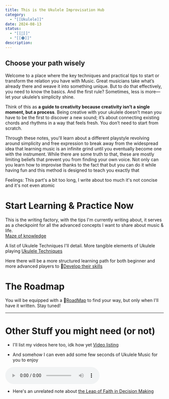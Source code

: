 ```yaml
---
title: This is the Ukulele Improvisation Hub
category:
  - "[[Ukulele]]"
date: 2024-08-13
status:
  - "[[🌲]]"
  - "[[🟠]]"
description:
---
```

## Choose your path wisely

Welcome to a place where the key techniques and practical tips to start or transform the relation you have with Music.
Great musicians take what’s already there and weave it into something unique. But to do that effectively, you need to know the basics. And the first rule? Sometimes, less is more—let your ukulele’s simplicity shine.

Think of this as **a guide to creativity because creativity isn’t a single moment, but a process**. Being creative with your ukulele doesn’t mean you have to be the first to discover a new sound; it’s about connecting existing chords and rhythms in a way that feels fresh. You don’t need to start from scratch. 

Through these notes, you'll learn about a different playstyle revolving around simplicity and free expression to break away from the widespread idea that learning music is an infinite grind until you eventually become one with the instrument. While there are some truth to that, these are mostly limiting beliefs that prevent you from finding your own voice. Not only can you learn how to improvise thanks to the fact that but you can do it while having fun and this method is designed to teach you exactly that 

Feelings: This part's a bit too long, I write about too much it's not concise and it's not even atomic


# Start Learning & Practice Now

This is the writing factory, with the tips I'm currently writing about, it serves as a checkpoint for all the advanced concepts I want to share about music & life. <br>
[Maze of knowledge](/notes/moctips)


A list of Ukulele Techniques I'll detail. More tangible elements of Ukulele playing
[Ukulele Techniques](/notes/UkuleleTechniques)

Here there will be a more structured learning path for both beginner and more advanced players to 📝[Develop their skills](/notes/foundation)

# The Roadmap  

You will be equipped with a 📝[RoadMap](/notes/roadmap) to find your way, but only when I'll have it written. Stay tuned! 

---
# Other Stuff you might need (or not)
- I'll list my videos here too, idk how yet
[Video listing](Videos.md)

- And somehow I can even add some few seconds of Ukulele Music for you to enjoy

<audio src="/audio/UkuleleTest.mp3" controls></audio>

- Here's an unrelated note about [the Leap of Faith in Decision Making](/notes/leap-of-faith)


